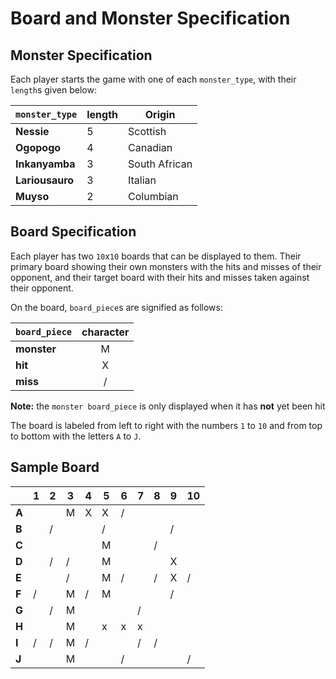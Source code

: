 # Board and Monster Specification

## Monster Specification
 Each player starts the game with one of each `monster_type`, with their `length`s given below:

| `monster_type` | length | Origin |
|----------------|--------|--------|
| **Nessie** | 5 | Scottish |
| **Ogopogo** | 4 | Canadian |
| **Inkanyamba** | 3 | South African |
| **Lariousauro** | 3 | Italian |
| **Muyso** | 2 | Columbian |

## Board Specification
 Each player has two `10`x`10` boards that can be displayed to them. Their primary board showing their own monsters with the hits and misses of their opponent, and their target board with their hits and misses taken against their opponent.

 On the board, `board_piece`s are signified as follows:

| `board_piece` | character |
|---------------|:---------:|
| **monster** | M |
| **hit** | X |
| **miss** | / |
 **Note:** the `monster board_piece` is only displayed when it has **not** yet been hit

 The board is labeled from left to right with the numbers `1` to `10` and from top to bottom with the letters `A` to `J`.

## Sample Board

|   | 1 | 2 | 3 | 4 | 5 | 6 | 7 | 8 | 9 | 10 |
|---|---|---|---|---|---|---|---|---|---|----|
| **A** |||M|X|X|/|||||
| **B** ||/|||/||||/||
| **C** |||||M|||/|||
| **D** ||/|/||M||||X||
| **E** |||/||M|/||/|X|/|
| **F** |/||M|/|M||||/||
| **G** ||/|M||||/||||
| **H** |||M||x|x|x||||
| **I** |/|/|M|/|||/|/|||
| **J** |||M|||/||||/|
